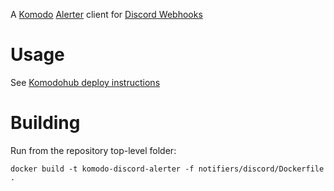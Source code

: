 A [Komodo](https://komo.do/) [Alerter](https://komo.do/docs/resources#alerter) client for [Discord Webhooks](https://discordjs.guide/popular-topics/webhooks.html#what-is-a-webhook)

# Usage

See [Komodohub deploy instructions](https://github.com/FoxxMD/deploy-discord-alerter)

# Building

Run from the repository top-level folder:

```shell
docker build -t komodo-discord-alerter -f notifiers/discord/Dockerfile .
```